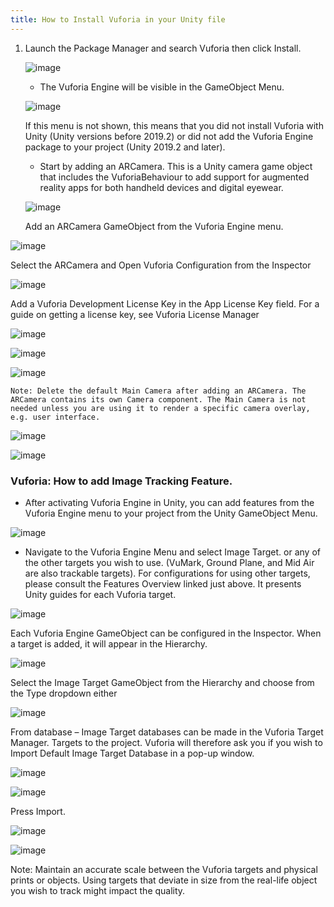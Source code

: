 ```yaml
---
title: How to Install Vuforia in your Unity file
---
```


1. Launch the Package Manager and search Vuforia then click Install.

   ![image](../../img/XR-App-Installation-Guide/40.png)

   - The Vuforia Engine will be visible in the GameObject Menu.

   ![image](../../img/XR-App-Installation-Guide/41.png)

   If this menu is not shown, this means that you did not install Vuforia with Unity (Unity versions before 2019.2) or did not add the Vuforia Engine package to your project (Unity 2019.2 and later).

   - Start by adding an ARCamera. This is a Unity camera game object that includes the VuforiaBehaviour to add support for augmented reality apps for both handheld devices and digital eyewear.

   ![image](../../img/XR-App-Installation-Guide/42.png)

   Add an ARCamera GameObject from the Vuforia Engine menu.

![image](../../img/XR-App-Installation-Guide/43.png)

Select the ARCamera and Open Vuforia Configuration from the Inspector

![image](../../img/XR-App-Installation-Guide/44.png)

Add a Vuforia Development License Key in the App License Key field. For a guide on getting a license key, see Vuforia License Manager

![image](../../img/XR-App-Installation-Guide/45.png)

![image](../../img/XR-App-Installation-Guide/46.png)

![image](../../img/XR-App-Installation-Guide/47.png)

    Note: Delete the default Main Camera after adding an ARCamera. The ARCamera contains its own Camera component. The Main Camera is not needed unless you are using it to render a specific camera overlay, e.g. user interface.

![image](../../img/XR-App-Installation-Guide/48.png)

![image](../../img/XR-App-Installation-Guide/49.png)

### Vuforia: How to add Image Tracking Feature.

- After activating Vuforia Engine in Unity, you can add features from the Vuforia Engine menu to your project from the Unity GameObject Menu.

![image](../../img/XR-App-Installation-Guide/50.png)

- Navigate to the Vuforia Engine Menu and select Image Target. or any of the other targets you wish to use. (VuMark, Ground Plane, and Mid Air are also trackable targets).
  For configurations for using other targets, please consult the Features Overview linked just above. It presents Unity guides for each Vuforia target.

![image](../../img/XR-App-Installation-Guide/51.png)

Each Vuforia Engine GameObject can be configured in the Inspector. When a target is added, it will appear in the Hierarchy.

![image](../../img/XR-App-Installation-Guide/52.png)

Select the Image Target GameObject from the Hierarchy and choose from the Type dropdown either

![image](../../img/XR-App-Installation-Guide/53.png)

From database – Image Target databases can be made in the Vuforia Target Manager. Targets to the project. Vuforia will therefore ask you if you wish to Import Default Image Target Database in a pop-up window.

![image](../../img/XR-App-Installation-Guide/54.png)

![image](../../img/XR-App-Installation-Guide/55.png)

Press Import.

![image](../../img/XR-App-Installation-Guide/56.png)

![image](../../img/XR-App-Installation-Guide/57.png)

Note: Maintain an accurate scale between the Vuforia targets and physical prints or objects. Using targets that deviate in size from the real-life object you wish to track might impact the quality.
